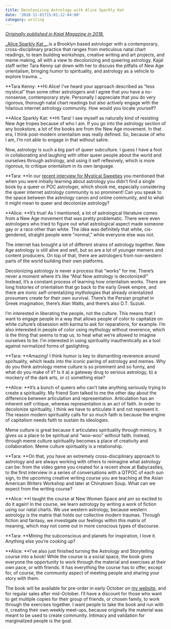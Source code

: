 ```yaml
---
title: Decolonizing Astrology with Alice Sparkly Kat
date: '2018-11-01T15:01:12-04:00'
category: writing
---
```

[_Originally published in Kajal Magazine in 2018._](https://www.kajalmag.com/decolonizing-astrology-with-alice-sparkly-kat/)

[_Alice Sparkly Kat _](https://www.instagram.com/alicesparklykat/)_is a Brooklyn based astrologer with a contemporary, cross-disciplinary practice that ranges from meticulous natal chart readings, to team building workshops, creative writing and art projects, and meme making, all with a view to decolonizing and queering astrology. Kajal staff writer Tara Kenny sat down with her to discuss the pitfalls of New Age orientalism, bringing humor to spirituality, and astrology as a vehicle to explore trauma. _

**Tara Kenny: **Hi Alice! I’ve heard your approach described as “less mystical” than some other astrologers and I agree that you have a no-nonsense, contemporary style. Personally I appreciate that you do very rigorous, thorough natal chart readings but also actively engage with the hilarious internet astrology community. How would you locate yourself?

**Alice Sparkly Kat: **Hi Tara! I see myself as naturally kind of resisting New Age tropes because of who I am. If you go into the astrology section of any bookstore, a lot of the books are from the New Age movement. In that era, I think post-modern orientalism was really defined. So, because of who I am, I’m not able to engage in that without satire.

Now, astrology is such a big part of queer subculture. I guess I have a foot in collaborating and laughing with other queer people about the world and ourselves through astrology, and using it self reflexively, which is more rigorous, to critique orientalism in its own language.

**Tara: **In our [recent interview for Mystical Sweeties](https://soundcloud.com/tara-kenny-5/alice-sparkly-kat) you mentioned that when you were initially learning about astrology you didn’t find a single book by a queer or POC astrologer, which shook me, especially considering the queer internet astrology community is so prominent! Can you speak to the space between the astrology canon and online community, and to what it might mean to queer and decolonize astrology?

**Alice: **It’s true! As I mentioned, a lot of astrological literature comes from a New Age movement that was pretty problematic. There were even astrologers who tried to figure out what astrological aspect made someone gay or a race other than white. The idea was definitely that white, cis-gendered, straight people were “normal,” while everyone else was not.

The internet has brought a lot of different strains of astrology together. New Age astrology is still alive and well, but so are a lot of younger memers and content producers. On top of that, there are astrologers from non-western parts of the world building their own platforms.

Decolonizing astrology is never a process that “works” for me. There’s never a moment where it’s like “Aha! Now astrology is decolonized!” Instead, it’s a constant process of learning how orientalism works. There are long histories of orientalism that go back to the early Greek empire, and there are ironic self-orientalizing mythologies that already orientalized prosumers create for their own survival. There’s the Persian prophet in Greek imagination, there’s Alan Watts, and there’s also D.T. Suzuki.

I’m interested in liberating the people, not the culture. This means that I want to engage people in a way that allows people of color to capitalize on white culture’s obsession with karma to ask for reparations, for example. I’m also interested in people of color using mythology without reverence, which is the thing that seems to trap us, to heal what we’re allowed to imagine ourselves to be. I’m interested in using spirituality inauthentically as a tool against normalized forms of gaslighting.

**Tara: **Amazing! I think humor is key to dismantling reverence around spirituality, which leads into the iconic pairing of astrology and memes. Why do you think astrology meme culture is so prominent and so funny, and what do you make of it? Is it a) a gateway drug to serious astrology, b) a mockery of the dark arts, or c) something else?

**Alice: **It’s a bunch of queers who can’t take anything seriously trying to create a spirituality. My friend Som talked to me the other day about the difference between articulation and representation. Articulation has an inherent self critique, whereas representation is an act of faith. In order to decolonize spirituality, I think we have to articulate it and not represent it. The reason modern spirituality calls for so much faith is because the engine of capitalism needs faith to sustain its ideologies.

Meme culture is great because it articulates spirituality through mimicry. It gives us a place to be spiritual and “woo-woo” without faith. Instead, through meme culture spirituality becomes a place of creativity and collaboration. Meme culture spirituality is a relationship.

**Tara: **On that, you have an extremely cross-disciplinary approach to astrology and are always working with others to reimagine what astrology can be: from the video game you created for a recent show at Babycastles, to the first interview in a series of conversations with a QTPOC of each sun sign, to the upcoming creative writing course you are teaching at the Asian American Writers Workshop and later at Chinatown Soup. What can we expect from the writing course?

**Alice: **I taught the course at New Women Space and am so excited to do it again! In the course, we learn astrology by writing a work of fiction using our natal charts. We use western astrology, because western astrology is the matrix that holds our collective modern traumas. Through fiction and fantasy, we investigate our feelings within this matrix of meaning, which may not come out in more conscious types of discourse.

**Tara: **Mining the subconscious and planets for inspiration, I love it. Anything else you’re cooking up?

**Alice: **I’ve also just finished turning the Astrology and Storytelling course into a book! While the course is a social space, the book gives everyone the opportunity to work through the material and exercises at their own pace, or with friends. It has everything the course has to offer, except for, of course, the community aspect of meeting people and sharing your story with them.

The book will be available for pre-order in early October on [my website](http://www.alicesparklykat.com/), and for regular sales after mid-October. I’ll have a discount for those who want to get multiple copies for their group of friends, or chosen family, to work through the exercises together. I want people to take the book and run with it, creating their own weekly meet-ups, because originally the material was meant to be used to create community. Intimacy and validation for marginalized people is the goal.
